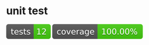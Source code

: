 # unit test

[![Tests Status](https://github.com/kuro11pow2/unit-test-action/blob/output/tests-badge.svg)]()
[![Coverage Status](https://github.com/kuro11pow2/unit-test-action/blob/output/coverage-badge.svg)]()
